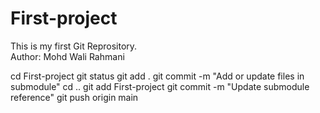 # First-project
This is my first Git Reprository.
<br>
Author: Mohd Wali Rahmani

cd First-project
git status
git add .
git commit -m "Add or update files in submodule"
cd ..
git add First-project
git commit -m "Update submodule reference"
git push origin main